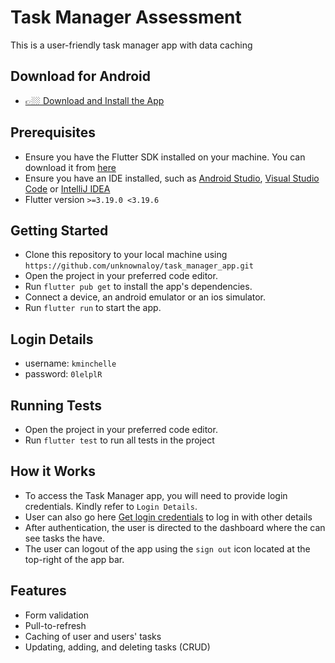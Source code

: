 # Task Manager Assessment

This is a user-friendly task manager app with data caching

## Download for Android

- [👉🏼 Download and Install the App](https://github.com/unknownaloy/task_manager_app/raw/main/apk/task_manager_ellis.apk)

## Prerequisites

- Ensure you have the Flutter SDK installed on your machine. You can download it from [here](https://docs.flutter.dev/get-started/install)
- Ensure you have an IDE installed, such as [Android Studio](https://developer.android.com/studio), [Visual Studio Code](https://code.visualstudio.com/download) or [IntelliJ IDEA](https://www.jetbrains.com/idea/download/)
- Flutter version `>=3.19.0 <3.19.6`

## Getting Started

- Clone this repository to your local machine using `https://github.com/unknownaloy/task_manager_app.git`
- Open the project in your preferred code editor.
- Run `flutter pub get` to install the app's dependencies.
- Connect a device, an android emulator or an ios simulator.
- Run `flutter run` to start the app.

## Login Details

- username: `kminchelle`
- password: `0lelplR`

## Running Tests

- Open the project in your preferred code editor.
- Run `flutter test` to run all tests in the project

## How it Works

- To access the Task Manager app, you will need to provide login credentials. Kindly refer to `Login Details`.
- User can also go here [Get login credentials](https://dummyjson.com/users) to log in with other details
- After authentication, the user is directed to the dashboard where the can see tasks the have.
- The user can logout of the app using the `sign out` icon located at the top-right of the app bar.

## Features

- Form validation
- Pull-to-refresh
- Caching of user and users' tasks
- Updating, adding, and deleting tasks (CRUD)
